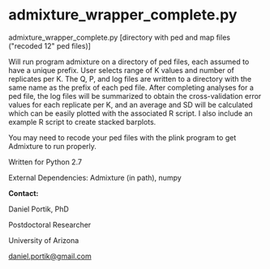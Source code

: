 # admixture_wrapper_complete.py

admixture_wrapper_complete.py [directory with ped and map files ("recoded 12" ped files)]

Will run program admixture on a directory of ped files, each assumed to have
a unique prefix. User selects range of K values and number of replicates
per K. The Q, P, and log files are written to a directory with the same
name as the prefix of each ped file. After completing analyses for a
ped file, the log files will be summarized to obtain the cross-validation
error values for each replicate per K, and an average and SD will be
calculated which can be easily plotted with the associated R script.
I also include an example R script to create stacked barplots.

You may need to recode your ped files with the plink program to get 
Admixture to run properly.


Written for Python 2.7

External Dependencies: Admixture (in path), numpy

 
**Contact:**

Daniel Portik, PhD

Postdoctoral Researcher

University of Arizona

daniel.portik@gmail.com
